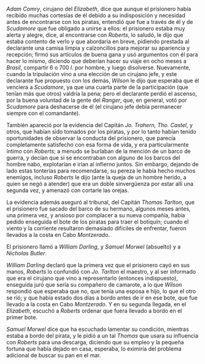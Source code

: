 *Adam Comry*, cirujano del *Elizabeth*, dice que aunque el prisionero había recibido muchas cortesías de él debido a su indisposición y necesidad antes de encontrarse con los piratas, entendió que fue a través de él y de *Scudamore* que fue obligado a unirse a ellos: el prisionero estaba muy alerta y alegre, dice, al encontrarse con *Roberts*, lo saludó, le dijo que estaba contento de verlo y que abordaría en breve, pidiendo prestada al declarante una camisa limpia y calzoncillos para mejorar su apariencia y recepción; firmó sus artículos de buena gana y usó argumentos con él para hacer lo mismo, diciendo que deberían hacer su viaje en ocho meses a *Brasil*, compartir 6 o 700 *l.* por hombre, y luego disolverse. Nuevamente, cuando la tripulación vino a una elección de un cirujano jefe, y este declarante fue propuesto con los demás, *Wilson* le dijo que esperaba que él venciera a *Scudamore*, ya que una cuarta parte de la participación (que tenían más que otros) valdría la pena; pero el declarante perdió el ascenso, por la buena voluntad de la gente del *Ranger*, que, en general, votó por *Scudamore* para deshacerse de él (el cirujano jefe debía permanecer siempre con el comandante).

También apareció por la evidencia del Capitán *Jo. Trahern, Tho. Castel*, y otros, que habían sido tomados por los piratas, y por lo tanto habían tenido oportunidades de observar la conducta del prisionero, que parecía completamente satisfecho con esa forma de vida, y era particularmente íntimo con *Roberts*; a menudo se burlaban de la mención de un barco de guerra, y decían que si se encontraban con alguno de los barcos del hombre nabo, explotarían e irían al infierno juntos. Sin embargo, dejando de lado estas tonterías para recomendarse, su pereza le había hecho muchos enemigos, incluso *Roberts* le dijo (ante la queja de un hombre herido, a quien se negó a atender) que era un doble sinvergüenza por estar allí una segunda vez, y amenazó con cortarle las orejas.

La evidencia además aseguró al tribunal, del Capitán *Thomas Tarlton*, que el prisionero fue sacado del barco de su hermano, algunos meses antes, una primera vez, y ansioso por complacer a su nueva compañía, había pedido enseguida el bote de los piratas para traer el botiquín; cuando el viento y la corriente resultaron demasiado difíciles de enfrentar, fueron llevados a la costa en Cabo *Montzerado*.

El prisionero llamó a *William Darling*, y *Samuel Morwel* (absuelto) y a *Nicholas Butler*.

*William Darling* declaró que la primera vez que el prisionero cayó en sus manos, *Roberts* lo confundió con *Jo. Tarlton* el maestro, y al ser informado que era el cirujano que vino a representarlo (entonces indispuesto), enseguida juró que sería su compañero de camarote, a lo que *Wilson* respondió que esperaba que no, que tenía una esposa e hijo, lo que el otro se rió; y que había estado dos días a bordo antes de ir en ese bote, que fue llevado a la costa en Cabo *Montzerado*. Y en su segunda llegada, en el *Elizabeth*, escuchó a *Roberts* ordenar que fuera llevado a bordo en el primer bote.

*Samuel Morwel* dice que ha escuchado lamentar su condición, mientras estaba a bordo del pirata, y le pidió a un tal *Thomas* que usara su influencia con *Roberts* para una descarga, diciendo que su empleo y la pequeña fortuna que había dejado en casa, esperaba, lo eximiría del problema adicional de buscar su pan en el mar.
